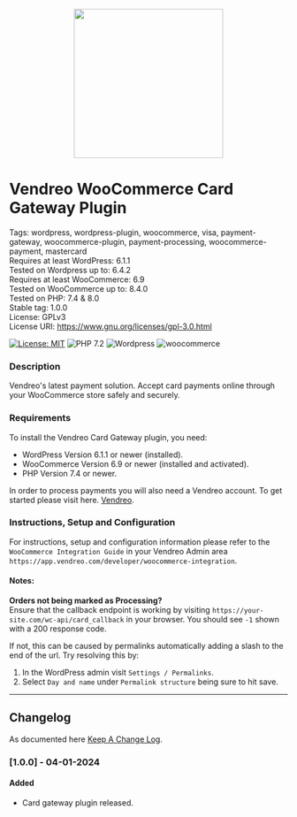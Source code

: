 <p align="center">   
    <img src="https://cdn.vendreo.com/images/vendreo-fullcolour.svg" width="270" height="auto">
</p>

# Vendreo WooCommerce Card Gateway Plugin
Tags: wordpress, wordpress-plugin, woocommerce, visa, payment-gateway, woocommerce-plugin, payment-processing, woocommerce-payment, mastercard\
Requires at least WordPress: 6.1.1\
Tested on Wordpress up to: 6.4.2\
Requires at least WooCommerce: 6.9\
Tested on WooCommerce up to: 8.4.0\
Tested on PHP: 7.4 & 8.0\
Stable tag: 1.0.0\
License: GPLv3\
License URI: https://www.gnu.org/licenses/gpl-3.0.html

[![License: MIT](https://img.shields.io/badge/license-GPLv3-blue)](https://opensource.org/licenses/GPLv3)
![PHP 7.2](https://img.shields.io/badge/PHP-7.4-blue.svg)
![Wordpress](https://img.shields.io/badge/wordpress-v6.1.1-green)
![woocommerce](https://img.shields.io/badge/woocommerce-v6.9-green)

### Description

Vendreo's latest payment solution. Accept card payments online through your WooCommerce store safely and securely.

### Requirements

To install the Vendreo Card Gateway plugin, you need:

* WordPress Version 6.1.1 or newer (installed).
* WooCommerce Version 6.9 or newer (installed and activated).
* PHP Version 7.4 or newer.

In order to process payments you will also need a Vendreo account. To get started please visit here. [Vendreo](https://vendreo.com). 

### Instructions, Setup and Configuration

For instructions, setup and configuration information please refer to the `WooCommerce Integration Guide` in your Vendreo
Admin area `https://app.vendreo.com/developer/woocommerce-integration`.


#### Notes:
**Orders not being marked as Processing?**\
Ensure that the callback endpoint is working by visiting `https://your-site.com/wc-api/card_callback` in your browser.
You should see `-1` shown with a 200 response code.

If not, this can be caused by permalinks automatically adding a slash to the end of the url.
Try resolving this by:
1. In the WordPress admin visit `Settings / Permalinks`.
2. Select `Day and name` under `Permalink structure` being sure to hit save.
---

## Changelog

As documented here [Keep A Change Log](https://keepachangelog.com/en/1.0.0/).


### [1.0.0] - 04-01-2024

#### Added
- Card gateway plugin released.
